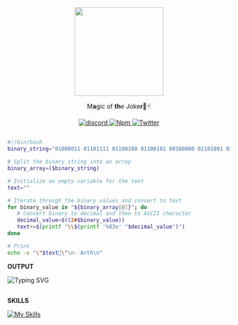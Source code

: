 <div id="header" align="center">
  <img src=https://github.com/4i8/4i8/assets/76555623/69991054-bad8-425d-b85a-471ecc351209" width="200"/>
	<p> M<strong>a</strong>gic of <strong>th</strong>e Joke<strong>r</strong>🎩🃏</p>
  <div id="badges">
<a href="https://discord.com/users/599882913064026153#804291489319616512">
    <img src="https://img.shields.io/badge/discord-black?style=for-the-badge&logo=discord&logoColor=white" alt="discord"/>
  </a>
  <a href="https://www.npmjs.com/~iarth">
    <img src="https://img.shields.io/badge/npm-black?style=for-the-badge&logo=npm&logoColor=white" alt="Npm"/>
  </a>
  <a href="https://twitter.com/rrarth">
    <img src="https://img.shields.io/badge/Twitter-black?style=for-the-badge&logo=twitter&logoColor=white" alt="Twitter"/>
  </a>
</div>
</div>

##

 ```bash
#!/bin/bash
binary_string="01000011 01101111 01100100 01100101 00100000 01101001 01110011 00100000 01110100 01101000 01100101 00100000 01100011 01101001 01100111 01100001 01110010 01100101 01110100 01110100 01100101 00100000 01110100 01101000 01100001 01110100 00100000 01101110 01100101 01110110 01100101 01110010 00100000 01101100 01100101 01100001 01110110 01100101 01110011 00100000 01101101 01111001 00100000 01101000 01100001 01101110 01100100 "

# Split the binary string into an array
binary_array=($binary_string)

# Initialize an empty variable for the text
text=""

# Iterate through the binary values and convert to text
for binary_value in "${binary_array[@]}"; do
    # Convert binary to decimal and then to ASCII character
    decimal_value=$((2#$binary_value))
    text+=$(printf "\\$(printf '%03o' "$decimal_value")")
done

# Print
echo -e "\"$text🚬\"\n- Arth\n"
```
<p><strong>OUTPUT</strong></p>
<img src="https://readme-typing-svg.demolab.com?font=Fira+Code&duration=2000&pause=20&multiline=true&repeat=false&width=715&height=100&lines=+;Code+is+the+cigarette+that+never+leaves+my+hand%F0%9F%9A%AC;-+Arth" alt="Typing SVG" />

##

<p><strong>SKILLS</strong></p>

[![My Skills](https://skillicons.dev/icons?i=js,html,css,wasm,py,rust,ts,nodejs,deno,regex,electron,express,graphql,jquery,react,redux,nextjs,sass,bootstrap,materialui,tailwind,mongodb,mysql,postgres,sqlite,prisma,linux,bash,nginx,docker,git,github,postman,neovim,vscode,gcp)](https://skillicons.dev)
